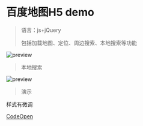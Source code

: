 # 百度地图H5 demo
> 语言：js+jQuery
>
> 包括加载地图、定位、周边搜索、本地搜索等功能

![preview](documentation/1.png)

> 本地搜索

![preview](documentation/2.png)

> 演示

样式有微调

[CodeOpen](https://codepen.io/zymbth/pen/poPoLgq)
